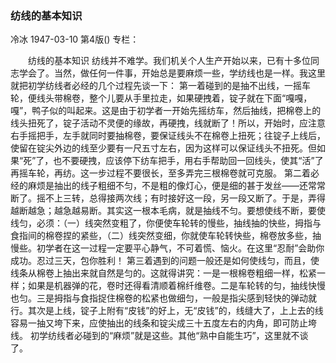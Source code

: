 ### 纺线的基本知识
冷冰
1947-03-10
第4版()
专栏：

　　纺线的基本知识
    纺线并不难学。我们机关个人生产开始以来，已有十多位同志学会了。当然，做任何一件事，开始总是要麻烦一些，学纺线也是一样。我这里就把初学纺线者必经的几个过程先谈一下：
    第一着碰到的是抽不出线，一摇车轮，便线头带棉卷，整个儿要从手里拉走，如果硬拽着，锭子就在下面“嘎嘎，嘎”，鸭子似的叫起来。这是由于初学者一开始先摇纺车，然后抽线，把棉卷上的线头扭死了，锭子活动不灵便的缘故，再硬拽，线就断了！所以，开始时，应注意右手摇把手，左手就同时要抽棉卷，要保证线头不在棉卷上扭死；往锭子上线后，使留在锭尖外边的线至少要有一尺五寸左右，因为这样可以保证线头不扭死。但如果“死”了，也不要硬拽，应该停下纺车把手，用右手帮助回一回线头，使其“活”了再摇车轮，再纺。这一步过程不要很长，至多弄完三根棉卷就可克服。
    第二着必经的麻烦是抽出的线子粗细不匀，不是粗的像灯心，便是细的甚于发丝——还常常断了。摇不上三转，总得接两次线；有时接好这一段，另一段又断了。于是，弄得越断越急；越急越易断。其实这一根本毛病，就是抽线不匀。要想使线不断，要使线匀，必须：（一）线突然变粗了，你便使车轮转的慢些，抽线抽的快些，拇指与食指间的棉卷捏的紧些，（二）线突然变细，你就使车轮转快些，棉卷放多些，抽慢些。初学者在这一过程一定要平心静气，不可着慌、恼火。在这里“忍耐”会助你成功。忍过三天，包你胜利！
    第三着遇到的问题一般还是如何使线匀，而且，使线条从棉卷上抽出来就自然是匀的。这就得讲究：一是一根棉卷粗细一样，松紧一样；如果是机器弹的花，卷时还得看清顺着棉纤维卷。二是车轮转的匀，抽线快慢也匀。三是拇指与食指捉住棉卷的松紧也做细匀，一般是指尖感到轻快的弹动就行。其次是上线，锭子上附有“皮钱”的好上，无“皮钱”的，线缝大了，上上去的线容易一抽又垮下来，应使抽出的线条和锭尖成三十五度左右的内角，即可防止垮线。
    初学纺线者必碰到的“麻烦”就是这些。其他“熟中自能生巧”，这里就不谈了。
